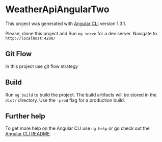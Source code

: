 # WeatherApiAngularTwo

This project was generated with [Angular CLI](https://github.com/angular/angular-cli) version 1.3.1.

Please, clone this project and Run `ng serve` for a dev server. Navigate to `http://localhost:4200/`

## Git Flow

In this project use git flow strategy

## Build

Run `ng build` to build the project. The build artifacts will be stored in the `dist/` directory. Use the `-prod` flag for a production build.

## Further help

To get more help on the Angular CLI use `ng help` or go check out the [Angular CLI README](https://github.com/angular/angular-cli/blob/master/README.md).
